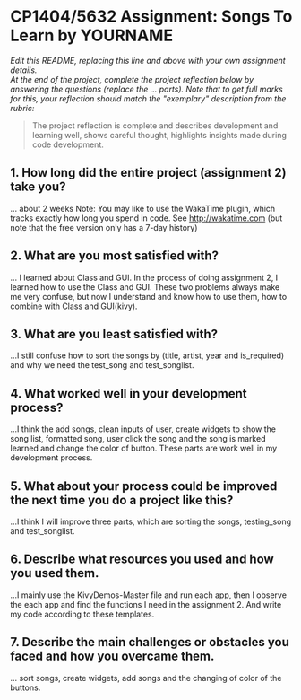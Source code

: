 # CP1404/5632 Assignment: Songs To Learn by YOURNAME

_Edit this README, replacing this line and above with your own assignment details._  
_At the end of the project, complete the project reflection below by answering the questions (replace the ... parts)._
_Note that to get full marks for this, your reflection should match the "exemplary" description from the rubric:_

> The project reflection is complete and describes development and learning well, shows careful thought, highlights insights made during code development.


## 1. How long did the entire project (assignment 2) take you?
...  about 2 weeks
Note: You may like to use the WakaTime plugin, which tracks exactly how long you spend in code. See http://wakatime.com (but note that the free version only has a 7-day history)

## 2. What are you most satisfied with?
... I learned about Class and GUI. In the process of doing assignment 2, I learned how to use the Class and GUI. These two problems always make me very confuse, but now I understand and know how to use them, how to combine with Class and GUI(kivy).

## 3. What are you least satisfied with?
...I still confuse how to sort the songs by (title, artist, year and is_required) and why we need the test_song and test_songlist.


## 4. What worked well in your development process?
...I think the add songs, clean inputs of user, create widgets to show the song list, formatted song, user click the song and the song is marked learned and change the color of button. These parts are work well in my development process.

## 5. What about your process could be improved the next time you do a project like this?
...I think I will improve three parts, which are sorting the songs, testing_song and test_songlist.

## 6. Describe what resources you used and how you used them.
...I mainly use the KivyDemos-Master file and run each app, then I observe the each app and find the functions I need in the assignment 2. And write my code according to these templates.

## 7. Describe the main challenges or obstacles you faced and how you overcame them.
... sort songs, create widgets, add songs and the changing of color of the buttons.

